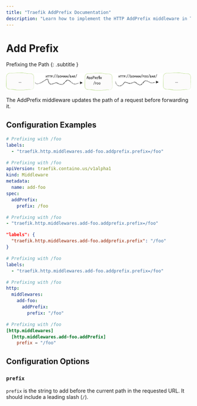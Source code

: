 ```yaml
---
title: "Traefik AddPrefix Documentation"
description: "Learn how to implement the HTTP AddPrefix middleware in Traefik Proxy to updates request paths before being forwarded. Read the technical documentation."
---
```


# Add Prefix

Prefixing the Path
{: .subtitle }

![AddPrefix](../../assets/img/middleware/addprefix.png)

The AddPrefix middleware updates the path of a request before forwarding it.

## Configuration Examples

```yaml tab="Docker"
# Prefixing with /foo
labels:
  - "traefik.http.middlewares.add-foo.addprefix.prefix=/foo"
```

```yaml tab="Kubernetes"
# Prefixing with /foo
apiVersion: traefik.containo.us/v1alpha1
kind: Middleware
metadata:
  name: add-foo
spec:
  addPrefix:
    prefix: /foo
```

```yaml tab="Consul Catalog"
# Prefixing with /foo
- "traefik.http.middlewares.add-foo.addprefix.prefix=/foo"
```

```json tab="Marathon"
"labels": {
  "traefik.http.middlewares.add-foo.addprefix.prefix": "/foo"
}
```

```yaml tab="Rancher"
# Prefixing with /foo
labels:
  - "traefik.http.middlewares.add-foo.addprefix.prefix=/foo"
```

```yaml tab="File (YAML)"
# Prefixing with /foo
http:
  middlewares:
    add-foo:
      addPrefix:
        prefix: "/foo"
```

```toml tab="File (TOML)"
# Prefixing with /foo
[http.middlewares]
  [http.middlewares.add-foo.addPrefix]
    prefix = "/foo"
```

## Configuration Options

### `prefix`

`prefix` is the string to add before the current path in the requested URL.
It should include a leading slash (`/`).
